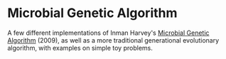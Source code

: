 # Microbial Genetic Algorithm  

A few different implementations of Inman Harvey's <a href="http://users.sussex.ac.uk/~inmanh/MicrobialGA_ECAL2009.pdf">Microbial Genetic Algorithm</a> (2009), as well as a more traditional generational evolutionary algorithm, with examples on simple toy problems.
